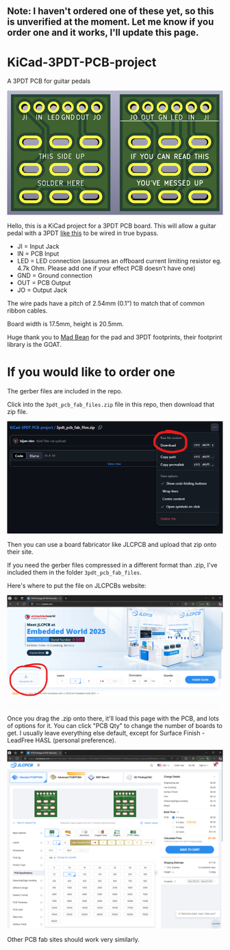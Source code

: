 ## Note: I haven't ordered one of these yet, so this is unverified at the moment. Let me know if you order one and it works, I'll update this page.

# KiCad-3PDT-PCB-project
A 3PDT PCB for guitar pedals

![](./images/3pdt_render.png)

Hello, this is a KiCad project for a 3PDT PCB board.
This will allow a guitar pedal with a 3PDT [like this](https://stompboxparts.com/footswitches/3pdt-footswitch-solder-lug-vimex/) to be wired in true bypass.

* JI = Input Jack
* IN = PCB Input
* LED = LED connection (assumes an offboard current limiting resistor eg. 4.7k Ohm. Please add one if your effect PCB doesn't have one)
* GND = Ground connection
* OUT = PCB Output
* JO = Output Jack

The wire pads have a pitch of 2.54mm (0.1") to match that of common ribbon cables.

Board width is 17.5mm, height is 20.5mm.

Huge thank you to [Mad Bean](https://www.madbeanpedals.com/) for the pad and 3PDT footprints, their footprint library is the GOAT.

# If you would like to order one

The gerber files are included in the repo.

Click into the `3pdt_pcb_fab_files.zip` file in this repo, then download that zip file.

![](./images/where_to_download_zip.png)

Then you can use a board fabricator like JLCPCB and upload that zip onto their site.

If you need the gerber files compressed in a different format than .zip, I've included them in the folder `3pdt_pcb_fab_files`.

Here's where to put the file on JLCPCBs website:

![](./images/JLCPCB_website.png)

Once you drag the .zip onto there, it'll load this page with the PCB, and lots of options for it.
You can click "PCB Qty" to change the number of boards to get. I usually leave everything else default,
except for Surface Finish - LeadFree HASL (personal preference).

![](./images/JLCPCB_board_page.png)

Other PCB fab sites should work very similarly.

